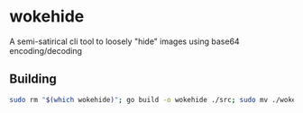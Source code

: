 # wokehide
A semi-satirical cli tool to loosely "hide" images using base64 encoding/decoding

## Building
```sh
sudo rm "$(which wokehide)"; go build -o wokehide ./src; sudo mv ./wokehide /usr/bin
```